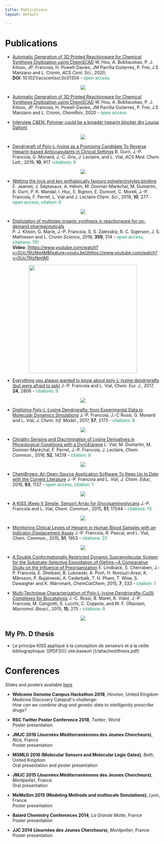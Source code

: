 ```yaml
---
title: Publications
layout: default

---
```


# Publications

- [Automatic Generation of 3D Printed Reactionware for Chemical Synthesis
Digitization using ChemSCAD](https://pubs.acs.org/doi/10.1021/acscentsci.0c01354)
W. Hou, A. Bubliauskas, P. J. Kitson, JP. Francoia, H. Powell-Davies,
JM Parrilla Gutierrez, P. Frei, J.S Manzano and L. Cronin, *ACS Cent. Sci.*,
2020, **DOI**:&nbsp;10.1021/acscentsci.0c01354 - <font color="#159957">open access</font>  
<p align="center">
  <img src="images/chemscad.gif">
</p>

- [Automatic Generation of 3D Printed Reactionware for Chemical Synthesis
Digitization using ChemSCAD](https://chemrxiv.org/s/01c0cd28362e763c438f)
W. Hou, A. Bubliauskas, P. J. Kitson, JP. Francoia, H. Powell-Davies,
JM Parrilla Gutierrez, P. Frei, J.S Manzano and L. Cronin, *ChemRxiv*, 2020 - <font color="#159957">open access</font>  

- [Interview C&EN: Polymer could be a broader heparin blocker (by Louisa
Dalton)](https://cen.acs.org/pharmaceuticals/drug-development/Polymer-broader-heparin-blocker/97/web/2019/06)
<p align="center">
  <img src="images/cen_news.jpg">
</p>

- [Dendrigraft of Poly-*L*-lysine as a Promising Candidate To Reverse
Heparin-based Anticoagulants in Clinical Settings](https://pubs.acs.org/doi/abs/10.1021/acsmedchemlett.9b00090)
B. Ourri, J.-P. Francoia, G. Monard, J.-C. Gris, J. Leclaire, and L. Vial,
*ACS Med. Chem. Lett.*, 2019, **10**, 917 -<font color="#159957">citations: 6</font>  
<p align="center">
  <img src="images/protamine.jpg">
</p>

- [Wetting the lock and key enthalpically favours polyelectrolytes
binding](https://pubs.rsc.org/en/content/articlelanding/2019/sc/c8sc02966k)
E. Jeamet, J. Septavaux, A. Héloin, M. Donnier-Maréchal, M. Dumartin,
B. Ourri, P. K. Mandal, I. Huc, E. Bignon, E. Dumont, C. Morell,
J.-P. Francoia, F. Perret, L. Vial and J. Leclaire *Chem. Sci.*, 2019, **10**, 277 - <font color="#159957">open access, citation: 6</font>  

<p align="center">
  <img src="images/wet_and_lock.jpg">
</p>

- [Digitization of multistep organic synthesis in reactionware for on-demand
pharmaceuticals](http://science.sciencemag.org/content/359/6373/314)  
P. J. Kitson, G. Marie, J.-P. Francoia, S. S. Zalesskiy, R. C. Sigerson,
J. S. Mathieson and L. Cronin *Science*, 2018, **359**, 314 - <font color="#159957">open access, citations: 110</font>  
**Video:** [https://www.youtube.com/watch?v=0Uc76tzNmtM&feature=youtu.be](https://www.youtube.com/watch?v=0Uc76tzNmtM)

<p align="center">
  <img width="350px" src="images/baclofen.gif">
</p>

- [Everything you always wanted to know about poly-*L*-lysine dendrigrafts
(but were afraid to ask)](http://onlinelibrary.wiley.com/wol1/doi/10.1002/chem.201704147)
J.-P. Francoia and L. Vial, *Chem. Eur. J.*, 2017, **24**, 2806 - <font color="#159957">citations: 9</font>  
<p align="center">
  <img src="images/review.jpg">
</p>

- [Digitizing Poly-*L*-Lysine Dendrigrafts: from Experimental Data to
Molecular Dynamics Simulations](http://pubs.acs.org/doi/pdf/10.1021/acs.jcim.7b00258)
J.-P. Francoia, J.-C Rossi, G. Monard and L. Vial, *J. Chem. Inf. Model.*,
2017, **57**, 2173 - <font color="#159957">citations:&nbsp;8</font>  
<p align="center">
  <img src="images/digitizing.gif">
</p>

- [Chirality Sensing and Discrimination of Lysine
Derivatives in Physiological Conditions with a
Dyn\[4\]arene](http://pubs.rsc.org/en/content/articlelanding/2016/cc/c6cc07713g)
L. Vial, M. Dumartin, M. Donnier-Maréchal, F. Perret, J.-P. Francoia,
J. Leclaire, *Chem. Commun.*, 2016, **52**, 14219 - <font color="#159957">citation: 8</font>  
<p align="center">
  <img src="images/chirality.gif">
</p>

- [ChemBrows: An Open-Source Application Software To Keep Up to Date with the
Current Literature](http://pubs.acs.org/doi/abs/10.1021/acs.jchemed.6b00024)
J.-P. Francoia and L. Vial, *J. Chem. Educ*, 2016, **93**, 1137 - <font color="#159957">open access, citation: 1</font>  
<p align="center">
  <img src="images/cb.gif">
</p>

- [A KISS (Keep It Simple, Sensor) Array for
Glycosaminoglycans](http://pubs.rsc.org/en/content/articlelanding/2014/cc/c5cc07628e)
J.-P. Francoia and L. Vial, *Chem. Commun.*, 2015, **51**, 17544 - <font color="#159957">citations: 13</font>  
<p align="center">
  <img src="images/kiss.gif">
</p>

- [Monitoring Clinical Levels of Heparin in Human
Blood Samples with an Indicator-Displacement Assay](http://pubs.rsc.org/en/Content/ArticleLanding/2015/CC/c4cc08563a)
J.-P. Francoia, R. Pascal, and L. Vial, *Chem. Commun.*, 2015, **51**, 1953 - <font color="#159957">citations: 22</font>  
<p align="center">
  <img src="images/heparin.gif">
</p>

- [A Double Conformationally Restricted Dynamic Supramolecular
System for the Substrate-Selective Epoxidation of
Olefins—A Comparative Study on the Influence of
Preorganization](http://onlinelibrary.wiley.com/doi/10.1002/cctc.201402726/full)
E. Lindbäck, S. Cherraben, J.-P. Francoïa, E. Sheibani, B. Lukowski,
A. Proñ, H. Norouzi-Arasi, K. Månsson, P. Bujalowski, A. Cederbalk,
T. H. Pham, T. Wixe, S. Dawaigher and K. Wärnmark, *ChemCatChem*, 2015,
**7**, 333 - <font color="#159957">citation: 1</font>  

- [Multi-Technique Characterization of Poly-L-lysine Dendrigrafts–Cu(II)
Complexes for Biocatalysis](http://onlinelibrary.wiley.com/doi/10.1002/mabi.201400341)
J.-C. Rossi, B. Maret, K. Vidot, J.-P. Francoia, M. Cangiotti, S. Lucchi,
C. Coppola, and M. F. Ottaviani, *Macromol. Biosci.*, 2015, **15**, 275 - <font color="#159957">citations: 9</font>  
<p align="center">
  <img src="images/chara.png">
</p>

## My Ph. D thesis

- Le principe KISS appliqué à la conception de senseurs et à la veille
    bibliographique: [\[PDF\]]({{ site.baseurl }}/attached/thesis.pdf)


# Conferences

Slides and posters available [here](https://github.com/JPFrancoia/PostersSlides)

- **Welcome Genome Campus Hackathon 2018**, *Hinxton*, United Kingdom  
Medicine Discovery Catapult's challenge:  
*How can we combine drug and genetic data to intelligently prescribe drugs?*

- **RSC Twitter Poster Conference 2018**, *Twitter*, World  
Poster presentation

- **JMJC 2016 (Journées Méditerranéennes des Jeunes Chercheurs)**, *Nice*, France  
Poster presentation

- **MSMLG 2016 (Molecular Sensors and Molecular Logic Gates)**, *Bath*, United Kingdom  
Oral presentation and poster presentation

- **JMJC 2015 (Journées Méditerranéennes des Jeunes Chercheurs)**, *Montpellier*, France  
Oral presentation

- **MeMoSim 2015 (Modeling Methods and multiscale Simulations)**, *Lyon*, France  
Poster presentation

- **Balard Chemistry Conferences 2014**, *La Grande Motte*, France  
Poster presentation

- **JJC 2014 (Journées des Jeunes Chercheurs)**, *Montpellier*, France  
Poster presentation
